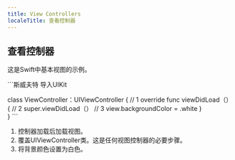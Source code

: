 ```yaml
---
title: View Controllers
localeTitle: 查看控制器
---
```

## 查看控制器

这是Swift中基本视图的示例。

\`\`\`斯威夫特 导入UIKit

class ViewController：UIViewController { // 1 override func viewDidLoad（）{ // 2 super.viewDidLoad（） // 3 view.backgroundColor = .white }  
} \`\`\`

1.  控制器加载后加载视图。
2.  覆盖UIViewController类。这是任何视图控制器的必要步骤。
3.  将背景颜色设置为白色。